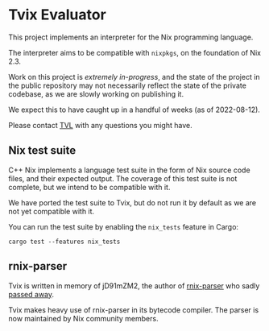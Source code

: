 Tvix Evaluator
==============

This project implements an interpreter for the Nix programming
language.

The interpreter aims to be compatible with `nixpkgs`, on the
foundation of Nix 2.3.

<!-- TODO(tazjin): Remove this note when appropriate -->
Work on this project is *extremely in-progress*, and the state of the
project in the public repository may not necessarily reflect the state
of the private codebase, as we are slowly working on publishing it.

We expect this to have caught up in a handful of weeks (as of
2022-08-12).

Please contact [TVL](https://tvl.fyi) with any questions you might
have.

## Nix test suite

C++ Nix implements a language test suite in the form of Nix source
code files, and their expected output. The coverage of this test suite
is not complete, but we intend to be compatible with it.

We have ported the test suite to Tvix, but do not run it by default as
we are not yet compatible with it.

You can run the test suite by enabling the `nix_tests` feature in
Cargo:

    cargo test --features nix_tests

## rnix-parser

Tvix is written in memory of jD91mZM2, the author of [rnix-parser][]
who sadly [passed away][rip].

Tvix makes heavy use of rnix-parser in its bytecode compiler. The
parser is now maintained by Nix community members.

[rnix-parser]: https://github.com/nix-community/rnix-parser
[rip]: https://www.redox-os.org/news/open-source-mental-health/
